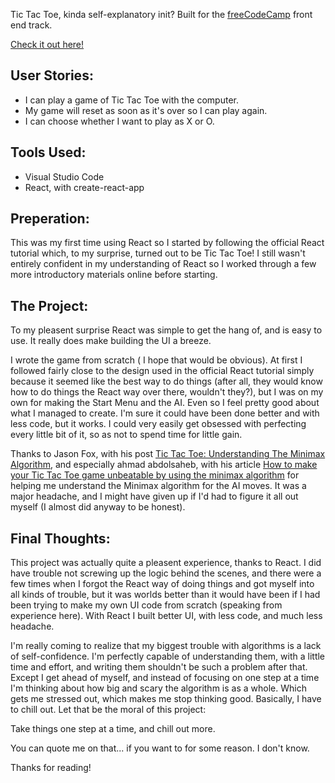 Tic Tac Toe, kinda self-explanatory init? Built for the [freeCodeCamp](www.freecodecamp.org) front end track.

[Check it out here!](https://crowsveldts-tictactoe.surge.sh/)


## User Stories:
- I can play a game of Tic Tac Toe with the computer.
- My game will reset as soon as it's over so I can play again.
- I can choose whether I want to play as X or O.


## Tools Used:
- Visual Studio Code
- React, with create-react-app


## Preperation:

This was my first time using React so I started by following the official React tutorial which, to my surprise, turned out to be Tic Tac Toe! I still wasn't entirely confident in my understanding of React so I worked through a few more introductory materials online before starting.


## The Project:

To my pleasent surprise React was simple to get the hang of, and is easy to use. It really does make building the UI a breeze. 

I wrote the game from scratch ( I hope that would be obvious). At first I followed fairly close to the design used in the official React tutorial simply because it seemed like the best way to do things (after all, they would know how to do things the React way over there, wouldn't they?), but I was on my own for making the Start Menu and the AI. Even so I feel pretty good about what I managed to create. I'm sure it could have been done better and with less code, but it works. I could very easily get obsessed with perfecting every little bit of it, so as not to spend time for little gain.

Thanks to Jason Fox, with his post [Tic Tac Toe: Understanding The Minimax Algorithm](http://neverstopbuilding.com/minimax), and especially ahmad abdolsaheb, with his article [How to make your Tic Tac Toe game unbeatable by using the minimax algorithm](https://medium.freecodecamp.org/how-to-make-your-tic-tac-toe-game-unbeatable-by-using-the-minimax-algorithm-9d690bad4b37) for helping me understand the Minimax algorithm for the AI moves. It was a major headache, and I might have given up if I'd had to figure it all out myself (I almost did anyway to be honest).

## Final Thoughts:

This project was actually quite a pleasent experience, thanks to React. I did have trouble not screwing up the logic behind the scenes, and there were a few times when I forgot the React way of doing things and got myself into all kinds of trouble, but it was worlds better than it would have been if I had been trying to make my own UI code from scratch (speaking from experience here). With React I built better UI, with less code, and much less headache. 

I'm really coming to realize that my biggest trouble with algorithms is a lack of self-confidence. I'm perfectly capable of understanding them, with a little time and effort, and writing them shouldn't be such a problem after that. Except I get ahead of myself, and instead of focusing on one step at a time I'm thinking about how big and scary the algorithm is as a whole. Which gets me stressed out, which makes me stop thinking good. Basically, I have to chill out. Let that be the moral of this project:

Take things one step at a time, and chill out more.

You can quote me on that... if you want to for some reason. I don't know.

Thanks for reading!
